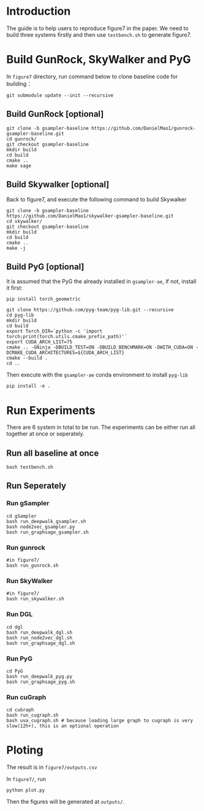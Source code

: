 # Introduction

The guide is to help users to reproduce figure7 in the paper.  We need to build three systems firstly and then use `testbench.sh` to generate figure7.

# Build GunRock, SkyWalker and PyG

In `figure7` directory, run command below to clone baseline code for building：

```shell
git submodule update --init --recursive
```

## Build GunRock [optional]

```shell
git clone -b gsampler-baseline https://github.com/DanielMao1/gunrock-gsampler-baseline.git
cd gunrock/
git checkout gsampler-baseline
mkdir build
cd build 
cmake .. 
make sage
```

## Build Skywalker [optional]

Back to figure7, and execute the following command to build Skywalker

```shell
git clone -b gsampler-baseline https://github.com/DanielMao1/skywalker-gsampler-baseline.git
cd skywalker/
git checkout gsampler-baseline
mkdir build
cd build 
cmake .. 
make -j
```

## Build PyG [optional]

It is assumed that the PyG the already installed in `gsampler-ae`, if not,  install it first:

```shell
pip install torch_geometric
```


```shell
git clone https://github.com/pyg-team/pyg-lib.git --recursive
cd pyg-lib
mkdir build
cd build
export Torch_DIR=`python -c 'import torch;print(torch.utils.cmake_prefix_path)'`
export CUDA_ARCH_LIST=75
cmake .. -GNinja -DBUILD_TEST=ON -DBUILD_BENCHMARK=ON -DWITH_CUDA=ON -DCMAKE_CUDA_ARCHITECTURES=${CUDA_ARCH_LIST}
cmake --build .
cd ..
```

Then execute with the `gsampler-ae` conda environment to install `pyg-lib`

```shell
pip install -e .
```

# Run Experiments

There are 6 system in total to be run. The experiments can be either run all together at once or seperately.

## Run all baseline at once

```shell
bash testbench.sh
```

## Run Seperately

### Run gSampler 

```shell
cd gSampler
bash run_deepwalk_gsampler.sh
bash node2vec_gsampler.py
bash run_graphsage_gsampler.sh
```



### Run gunrock

```shell
#in figure7/
bash run_gunrock.sh
```

### Run SkyWalker

```shell
#in figure7/
bash run_skywalker.sh
```

### Run DGL
```shell
cd dgl
bash run_deepwalk_dgl.sh
bash run_node2vec_dgl.sh
bash run_graphsage_dgl.sh
```

### Run PyG

```shell
cd PyG
bash run_deepwalk_pyg.py
bash run_graphsage_pyg.sh
```

### Run cuGraph

```shell
cd cuGraph
bash run_cugraph.sh
bash uva_cugraph.sh # because loading large graph to cugraph is very slow(12h+), this is an optional operation
```
# Ploting
The result is in `figure7/outputs.csv`

In `figure7/`, run 
```shell
python plot.py
```
Then the figures will be generated at `outputs/`.

